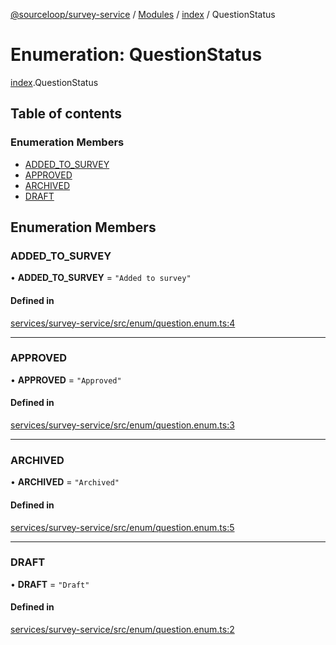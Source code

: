 [@sourceloop/survey-service](../README.md) / [Modules](../modules.md) / [index](../modules/index.md) / QuestionStatus

# Enumeration: QuestionStatus

[index](../modules/index.md).QuestionStatus

## Table of contents

### Enumeration Members

- [ADDED\_TO\_SURVEY](index.QuestionStatus.md#added_to_survey)
- [APPROVED](index.QuestionStatus.md#approved)
- [ARCHIVED](index.QuestionStatus.md#archived)
- [DRAFT](index.QuestionStatus.md#draft)

## Enumeration Members

### ADDED\_TO\_SURVEY

• **ADDED\_TO\_SURVEY** = ``"Added to survey"``

#### Defined in

[services/survey-service/src/enum/question.enum.ts:4](https://github.com/sourcefuse/loopback4-microservice-catalog/blob/d35fdb3f0/services/survey-service/src/enum/question.enum.ts#L4)

___

### APPROVED

• **APPROVED** = ``"Approved"``

#### Defined in

[services/survey-service/src/enum/question.enum.ts:3](https://github.com/sourcefuse/loopback4-microservice-catalog/blob/d35fdb3f0/services/survey-service/src/enum/question.enum.ts#L3)

___

### ARCHIVED

• **ARCHIVED** = ``"Archived"``

#### Defined in

[services/survey-service/src/enum/question.enum.ts:5](https://github.com/sourcefuse/loopback4-microservice-catalog/blob/d35fdb3f0/services/survey-service/src/enum/question.enum.ts#L5)

___

### DRAFT

• **DRAFT** = ``"Draft"``

#### Defined in

[services/survey-service/src/enum/question.enum.ts:2](https://github.com/sourcefuse/loopback4-microservice-catalog/blob/d35fdb3f0/services/survey-service/src/enum/question.enum.ts#L2)

